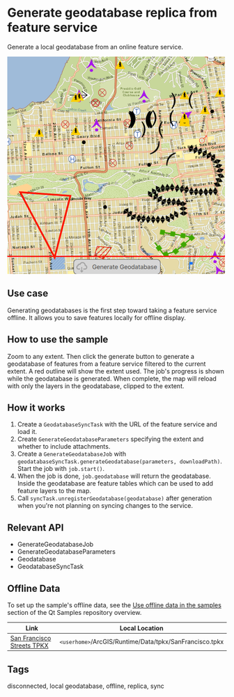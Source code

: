 # Generate geodatabase replica from feature service

Generate a local geodatabase from an online feature service.

![](screenshot.png)

## Use case

Generating geodatabases is the first step toward taking a feature service offline. It allows you to save features locally for offline display.

## How to use the sample

Zoom to any extent. Then click the generate button to generate a geodatabase of features from a feature service filtered to the current extent. A red outline will show the extent used. The job's progress is shown while the geodatabase is generated. When complete, the map will reload with only the layers in the geodatabase, clipped to the extent.

## How it works

1. Create a `GeodatabaseSyncTask` with the URL of the feature service and load it.
2. Create `GenerateGeodatabaseParameters` specifying the extent and whether to include attachments.
3. Create a `GenerateGeodatabaseJob` with `geodatabaseSyncTask.generateGeodatabase(parameters, downloadPath)`. Start the job with `job.start()`.
4. When the job is done, `job.geodatabase` will return the geodatabase. Inside the geodatabase are feature tables which can be used to add feature layers to the map.
5. Call `syncTask.unregisterGeodatabase(geodatabase)` after generation when you're not planning on syncing changes to the service.

## Relevant API

* GenerateGeodatabaseJob
* GenerateGeodatabaseParameters
* Geodatabase
* GeodatabaseSyncTask

## Offline Data
To set up the sample's offline data, see the [Use offline data in the samples](https://github.com/Esri/arcgis-runtime-samples-qt#use-offline-data-in-the-samples) section of the Qt Samples repository overview.

Link | Local Location
---------|-------|
|[San Francisco Streets TPKX](https://www.arcgis.com/home/item.html?id=e4a398afe9a945f3b0f4dca1e4faccb5)| `<userhome>`/ArcGIS/Runtime/Data/tpkx/SanFrancisco.tpkx |

## Tags

disconnected, local geodatabase, offline, replica, sync
